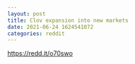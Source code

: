```yaml
--- 
layout: post 
title: Clov expansion into new markets 
date: 2021-06-24 1624541072 
categories: reddit 
--- 
```

https://redd.it/o70swo